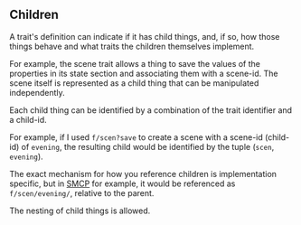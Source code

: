 ## Children #

A trait's definition can indicate if it has child things,
and, if so, how those things behave and what
traits the children themselves implement.

For example, the scene trait allows a thing to save the
values of the properties in its state section and associating them
with a scene-id. The scene itself is represented as a child thing
that can be manipulated independently.

Each child thing can be identified by a combination of
the trait identifier and a child-id.

For example, if I used `f/scen?save` to create a scene with a scene-id
(child-id) of `evening`, the resulting child would be identified by
the tuple (`scen`, `evening`).

The exact mechanism for how you reference children is implementation
specific, but in [SMCP][] for example, it would be referenced as
`f/scen/evening/`, relative to the parent.

The nesting of child things is allowed.

[SMCP]: ./smcp/intro.md
